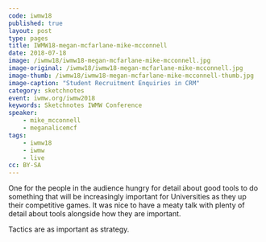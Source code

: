 ```yaml
---
code: iwmw18
published: true
layout: post
type: pages
title: IWMW18-megan-mcfarlane-mike-mcconnell
date: 2018-07-18
image: /iwmw18/iwmw18-megan-mcfarlane-mike-mcconnell.jpg
image-original: /iwmw18/iwmw18-megan-mcfarlane-mike-mcconnell.jpg
image-thumb: /iwmw18/iwmw18-megan-mcfarlane-mike-mcconnell-thumb.jpg
image-caption: "Student Recruitment Enquiries in CRM"
category: sketchnotes
event: iwmw.org/iwmw2018
keywords: Sketchnotes IWMW Conference
speaker:
    - mike_mcconnell
    - meganalicemcf
tags:
    - iwmw18
    - iwmw
    - live
cc: BY-SA
---
```


One for the people in the audience hungry for detail about good tools to do something that will be increasingly important for Universities as they up their competitive games. It was nice to have a meaty talk with plenty of detail about tools alongside how they are important.

Tactics are as important as strategy.